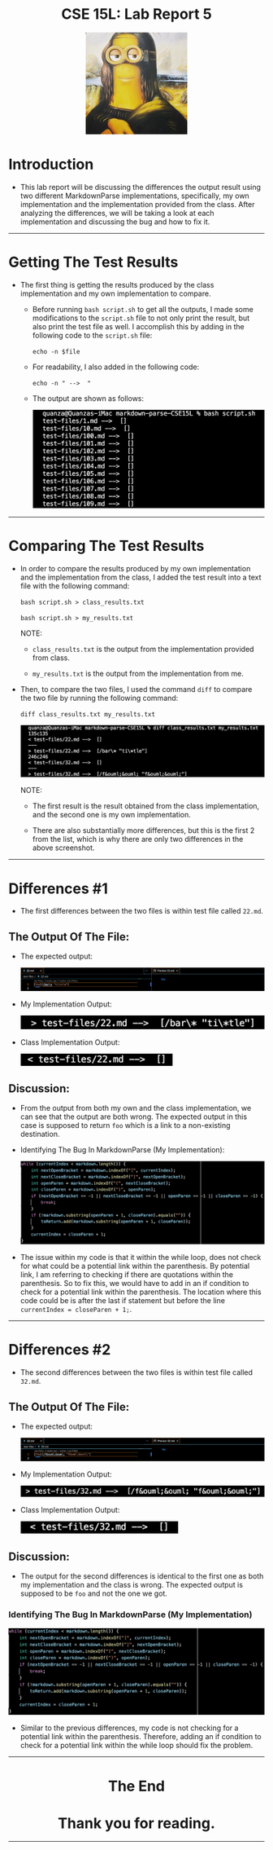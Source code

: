 <p align="center">
    <h1 align="center">CSE 15L: Lab Report 5</h1>
</p>

<p align="center">
  <img width="200" height="200" src= "lol.JPG">
</p>

# Introduction

* This lab report will be discussing the differences the output result using two different MarkdownParse implementations, specifically, my own implementation and the implementation provided from the class. After analyzing the differences, we will be taking a look at each implementation and discussing the bug and how to fix it. 

---

# Getting The Test Results

* The first thing is getting the results produced by the class implementation and my own implementation to compare. 

    * Before running `bash script.sh` to get all the outputs, I made some modifications to the `script.sh` file to not only print the result, but also print the test file as well. I accomplish this by adding in the following code to the `script.sh` file:

        `echo -n $file`
    
    * For readability, I also added in the following code:

        `echo -n " -->  "`

    * The output are shown as follows:

        ![image](scrMod.png)

---

# Comparing The Test Results

* In order to compare the results produced by my own implementation and the implementation from the class, I added the test result into a text file with the following command:

    `bash script.sh > class_results.txt` 

    `bash script.sh > my_results.txt`

    NOTE: 
    * `class_results.txt` is the output from the implementation provided from class. 

    * `my_results.txt` is the output from the implementation from me.

* Then, to compare the two files, I used the command `diff` to compare the two file by running the following command:

    `diff class_results.txt my_results.txt`

    ![image](diff.png)

    NOTE: 
    
    * The first result is the result obtained from the class implementation, and the second one is my own implementation. 

    * There are also substantially more differences, but this is the first 2 from the list, which is why there are only two differences in the above screenshot. 

---
# Differences #1

* The first differences between the two files is within test file called `22.md`. 

## The Output Of The File:

* The expected output:

    ![image](expected.png)

* My Implementation Output:

    ![image](myexpected.png) 
    
* Class Implementation Output:

    ![image](classexpected.png) 

## Discussion:

* From the output from both my own and the class implementation, we can see that the output are both wrong. The expected output in this case is supposed to return `foo` which is a link to a non-existing destination.

* Identifying The Bug In MarkdownParse (My Implementation):

    ![image](myImp.png) 

* The issue within my code is that it within the while loop, does not check for what could be a potential link within the parenthesis. By potential link, I am referring to checking if there are quotations within the parenthesis. So to fix this, we would have to add in an if condition to check for a potential link within the parenthesis. The location where this code could be is after the last if statement but before the line `currentIndex = closeParen + 1;`. 

---
# Differences #2
* The second differences between the two files is within test file called `32.md`. 

## The Output Of The File:

* The expected output:

    ![image](expected2.png)

* My Implementation Output:

    ![image](myexpected2.png) 
    
* Class Implementation Output:

    ![image](classexpected2.png) 

## Discussion:

* The output for the second differences is identical to the first one as both my implementation and the class is wrong. The expected output is supposed to be `foo` and not the one we got. 

### Identifying The Bug In MarkdownParse (My Implementation)

![image](myImp.png) 

* Similar to the previous differences, my code is not checking for a potential link within the parenthesis. Therefore, adding an if condition to check for a potential link within the while loop should fix the problem. 
---
<p align="center">
    <h1 align="center">The End</h1>
</p>
<p align="center">
    <h1 align="center">Thank you for reading.</h1>
</p>

---

